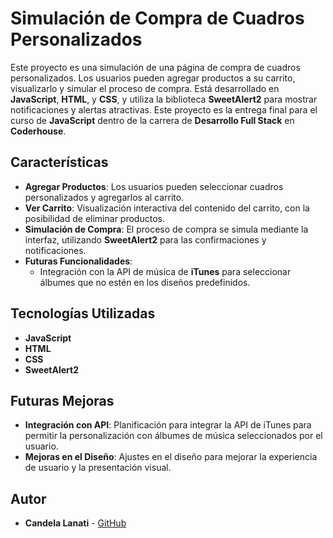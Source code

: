 # Simulación de Compra de Cuadros Personalizados

Este proyecto es una simulación de una página de compra de cuadros personalizados. Los usuarios pueden agregar productos a su carrito, visualizarlo y simular el proceso de compra. Está desarrollado en **JavaScript**, **HTML**, y **CSS**, y utiliza la biblioteca **SweetAlert2** para mostrar notificaciones y alertas atractivas. Este proyecto es la entrega final para el curso de **JavaScript** dentro de la carrera de **Desarrollo Full Stack** en **Coderhouse**.

## Características

- **Agregar Productos**: Los usuarios pueden seleccionar cuadros personalizados y agregarlos al carrito.
- **Ver Carrito**: Visualización interactiva del contenido del carrito, con la posibilidad de eliminar productos.
- **Simulación de Compra**: El proceso de compra se simula mediante la interfaz, utilizando **SweetAlert2** para las confirmaciones y notificaciones.
- **Futuras Funcionalidades**:
  - Integración con la API de música de **iTunes** para seleccionar álbumes que no estén en los diseños predefinidos.

## Tecnologías Utilizadas

- **JavaScript**
- **HTML**
- **CSS**
- **SweetAlert2**

## Futuras Mejoras

- **Integración con API**: Planificación para integrar la API de iTunes para permitir la personalización con álbumes de música seleccionados por el usuario.
- **Mejoras en el Diseño**: Ajustes en el diseño para mejorar la experiencia de usuario y la presentación visual.

## Autor

- **Candela Lanati** - [GitHub](https://github.com/candelanati)
